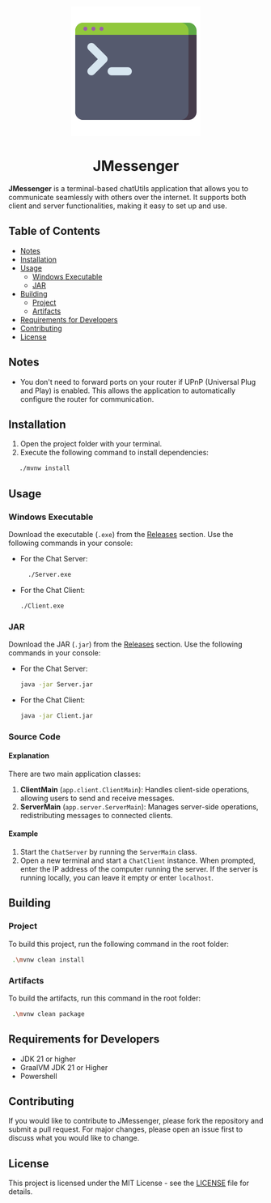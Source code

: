 <p align="center"><img src="src/main/resources/images/command.png" alt="command"></p>
<h1 align="center">JMessenger</h1>

**JMessenger** is a terminal-based chatUtils application that allows you to communicate seamlessly with others over
the internet. It supports both client and server functionalities, making it easy to set up and use.

## Table of Contents

- [Notes](#notes)
- [Installation](#installation)
- [Usage](#usage)
    - [Windows Executable](#windows-executable)
    - [JAR](#jar)
- [Building](#building)
    - [Project](#project)
    - [Artifacts](#artifacts)
- [Requirements for Developers](#requirements-for-developers)
- [Contributing](#contributing)
- [License](#license)

## Notes

- You don't need to forward ports on your router if UPnP (Universal Plug and Play) is enabled. This allows the
  application to automatically configure the router for communication.

## Installation

1. Open the project folder with your terminal.
2. Execute the following command to install dependencies:

```bash
   ./mvnw install
```

## Usage

### Windows Executable

Download the executable (`.exe`) from the [Releases](https://github.com/FelipeKobra/JavaTerminalChat/releases) section.
Use the following commands in your console:

- For the Chat Server:
  ```bash
    ./Server.exe
  ```
- For the Chat Client:
    ```bash
    ./Client.exe
    ```

### JAR

Download the JAR (`.jar`) from the [Releases](https://github.com/FelipeKobra/JavaTerminalChat/releases) section. Use the
following commands in your console:

- For the Chat Server:
    ```bash
    java -jar Server.jar
    ```
- For the Chat Client:
    ```bash
  java -jar Client.jar
    ```

### Source Code

#### Explanation

There are two main application classes:

1. **ClientMain** (`app.client.ClientMain`): Handles client-side operations, allowing users to send and receive
   messages.
2. **ServerMain** (`app.server.ServerMain`): Manages server-side operations, redistributing messages to connected
   clients.

#### Example

1. Start the `ChatServer` by running the `ServerMain` class.
2. Open a new terminal and start a `ChatClient` instance. When prompted, enter the IP address of the computer running
   the server. If the server is running locally, you can leave it empty or enter `localhost`.

## Building

### Project

To build this project, run the following command in the root folder:

   ```bash
    .\mvnw clean install
   ```

### Artifacts

To build the artifacts, run this command in the root folder:

   ```bash
    .\mvnw clean package
   ```

## Requirements for Developers

- JDK 21 or higher
- GraalVM JDK 21 or Higher
- Powershell

## Contributing

If you would like to contribute to JMessenger, please fork the repository and submit a pull request. For major changes,
please open an issue first to discuss what you would like to change.

## License

This project is licensed under the MIT License - see the [LICENSE](LICENSE) file for details.
